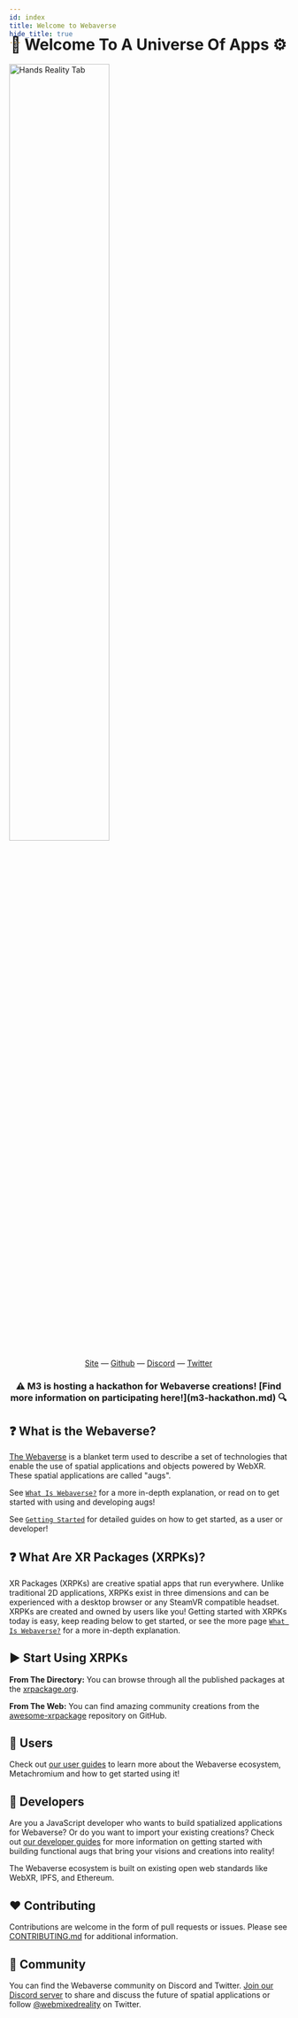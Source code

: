 ```yaml
---
id: index
title: Welcome to Webaverse
hide_title: true
---
```


<div style='margin-top: -60px'></div>
<h1 align="center"><b>🌌 Welcome To A Universe Of Apps ⚙️</b></h1>

<img alt="Hands Reality Tab" src="https://user-images.githubusercontent.com/29695350/55507781-0e463300-561e-11e9-9b1a-f43b8259d041.gif" width="60%">

<div align="center">
  <a href="https://webaverse.com" target="_blank">Site</a>
  &mdash;
  <a href="https://github.com/webaverse/" target="_blank">Github</a>
  &mdash;
  <a href="https://discord.gg/MQNUGgB" target="_blank">Discord</a>
  &mdash;
  <a href="https://twitter.com/webmixedreality" target="_blank">Twitter</a>
</div>

<h3 align="center">⚠️ M3 is hosting a hackathon for Webaverse creations! [Find more information on participating here!](m3-hackathon.md) 🔍</h3>

## ❓ What is the Webaverse?

<a href="https://webaverse.com/" target="_blank" rel="noopener noreferrer">The Webaverse</a> is a blanket term used to describe a set of technologies that enable the use of spatial applications and objects powered by WebXR. These spatial applications are called "augs".

See [`What Is Webaverse?`](about.md) for a more in-depth explanation, or read on to get started with using and developing augs!

See [`Getting Started`](getting-started.md) for detailed guides on how to get started, as a user or developer!

## ❓ What Are XR Packages (XRPKs)?

XR Packages (XRPKs) are creative spatial apps that run everywhere. Unlike traditional 2D applications, XRPKs exist in three dimensions and can be experienced with a desktop browser or any SteamVR compatible headset. XRPKs are created and owned by users like you! Getting started with XRPKs today is easy, keep reading below to get started, or see the more page [`What Is Webaverse?`](about.md) for a more in-depth explanation.

## ▶️ Start Using XRPKs

**From The Directory:** You can browse through all the published packages at the <a href="https://xrpackage.org/browse.html" target="_blank" rel="noopener noreferrer">xrpackage.org</a>.

**From The Web:** You can find amazing community creations from the <a href="https://github.com/webaverse/awesome-xrpackage" target="_blank" rel="noopener noreferrer">awesome-xrpackage</a> repository on GitHub.

## 🧑 Users

Check out [our user guides](./user-guides/index.md) to learn more about the Webaverse ecosystem, Metachromium and how to get started using it!

## 🦸 Developers

Are you a JavaScript developer who wants to build spatialized applications for Webaverse? Or do you want to import your existing creations? Check out [our developer guides](./dev-guides/index.md) for more information on getting started with building functional augs that bring your visions and creations into reality!

The Webaverse ecosystem is built on existing open web standards like WebXR, IPFS, and Ethereum.

## ❤️ Contributing

Contributions are welcome in the form of pull requests or issues. Please see <a href="https://github.com/webaverse/docs/blob/master/CONTRIBUTING.md" target="_blank" rel="noopener noreferrer">CONTRIBUTING.md</a> for additional information.

## 💬 Community

You can find the Webaverse community on Discord and Twitter. <a href="https://discord.gg/MQNUGgB" target="_blank" rel="noopener noreferrer">Join our Discord server</a> to share and discuss the future of spatial applications or follow <a href="https://twitter.com/webmixedreality/" target="_blank" rel="noopener noreferrer">@webmixedreality</a> on Twitter.
